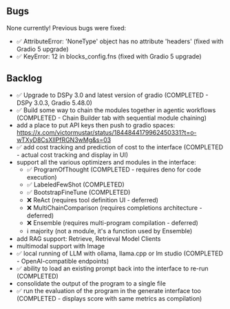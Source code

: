 ## Bugs
None currently! Previous bugs were fixed:
- ✅ AttributeError: 'NoneType' object has no attribute 'headers' (fixed with Gradio 5 upgrade)
- ✅ KeyError: 12 in blocks_config.fns (fixed with Gradio 5 upgrade)

## Backlog
- ✅ Upgrade to DSPy 3.0 and latest version of gradio (COMPLETED - DSPy 3.0.3, Gradio 5.48.0)
- ✅ Build some way to chain the modules together in agentic workflows (COMPLETED - Chain Builder tab with sequential module chaining)
- add a place to put API keys then push to gradio spaces: https://x.com/victormustar/status/1844844179962450331?t=o-wTXyD8CsXllPfRGN3wMg&s=03
- ✅ add cost tracking and prediction of cost to the interface (COMPLETED - actual cost tracking and display in UI)
- support all the various optimizers and modules in the interface:
    - ✅ ProgramOfThought (COMPLETED - requires deno for code execution)
    - ✅ LabeledFewShot (COMPLETED)
    - ✅ BootstrapFineTune (COMPLETED)
    - ❌ ReAct (requires tool definition UI - deferred)
    - ❌ MultiChainComparison (requires completions architecture - deferred)
    - ❌ Ensemble (requires multi-program compilation - deferred)
    - ℹ️ majority (not a module, it's a function used by Ensemble)
- add RAG support: Retrieve, Retrieval Model Clients
- multimodal support with Image
- ✅ local running of LLM with ollama, llama.cpp or lm studio (COMPLETED - OpenAI-compatible endpoints)
- ✅ ability to load an existing prompt back into the interface to re-run (COMPLETED)
- consolidate the output of the program to a single file
- ✅ run the evaluation of the program in the generate interface too (COMPLETED - displays score with same metrics as compilation)